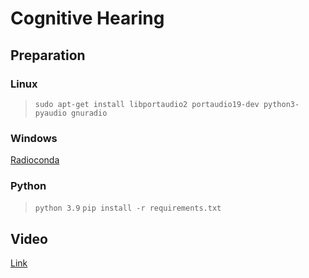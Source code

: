 # Cognitive Hearing

## Preparation

### Linux

> `sudo apt-get install libportaudio2 portaudio19-dev python3-pyaudio gnuradio`

### Windows

[Radioconda](https://github.com/ryanvolz/radioconda/releases)

### Python

> `python 3.9`
> `pip install -r requirements.txt`

## Video

[Link](https://youtu.be/WoYroUT-dP4)

